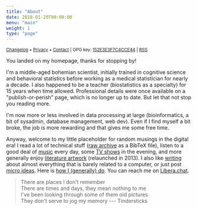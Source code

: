 ```yaml
---
title: "About"
date: 2018-01-20T00:00:00
menu: "main"
weight: 1
type: "page"
---
```


<small><a href="/changelog/">Changelog</a> • <a href="/privacy/">Privacy</a> • <a href="/contact/">Contact</a> | GPG key: <a href="/even4void.txt">152E3E3F7C4CCE44</a> | <a href="index.xml">RSS</a></small>

You landed on my homepage, thanks for stopping by!

I'm a middle-aged bohemian scientist, initially trained in cognitive science and behavioral statistics before working as a medical statistician for nearly a decade. I also happened to be a teacher (biostatistics as a specialty) for 15 years when time allowed. Professional details were once available on a "publish-or-perish" page, which is no longer up to date. But let that not stop you reading more.

I'm now more or less involved in data processing at large (bioinformatics, a bit of sysadmin, database management, web dev). Even if I find myself a bit broke, the job is more rewarding and that gives me some free time.

Anyway, welcome to my little placeholder for random musings in the digital era! I read a lot of technical stuff ([raw archive](/files/references.bib) as a BibTeX file), listen to a good deal of [music](/post/one-year-scrobbling/) every day, some [TV shows](/articles/movies/) in the evening, and more generally enjoy [literature artwork](/files/books.txt) (relaunched in 2013). I also like [writing](/post) about almost everything that is barely related to a computer, or just post [micro ideas](/micro/). Here is [how I (generally) do](/articles/how-i-do). You can reach me on [Libera.chat](/contact).

> There are places I don't remember<br>
> There are times and days, they mean nothing to me<br>
> I've been looking through some of them old pictures<br>
> They don't serve to jog my memory --- Tindersticks
